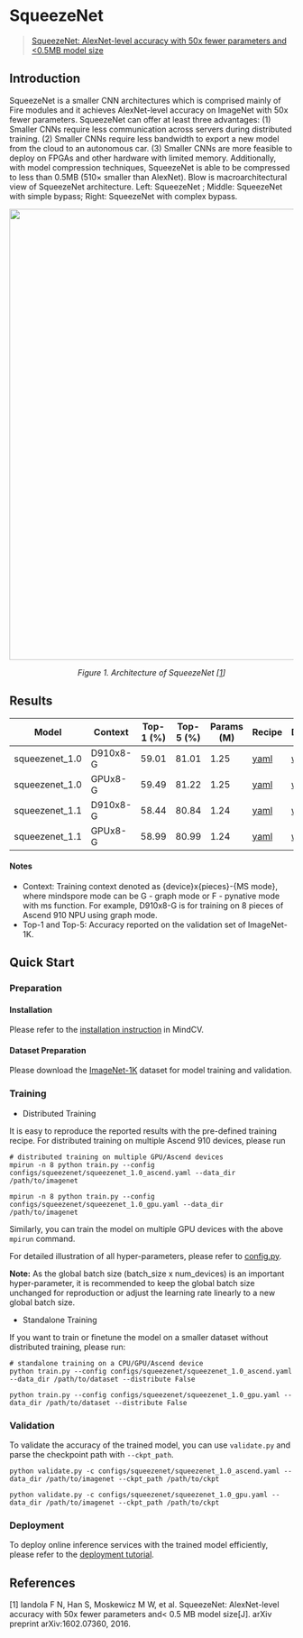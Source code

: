 # SqueezeNet

> [SqueezeNet: AlexNet-level accuracy with 50x fewer parameters and <0.5MB model size](https://arxiv.org/abs/1602.07360)

## Introduction

SqueezeNet is a smaller CNN architectures which is comprised mainly of Fire modules and it achieves AlexNet-level
accuracy on ImageNet with 50x fewer parameters. SqueezeNet can offer at least three advantages: (1) Smaller CNNs require
less communication across servers during distributed training. (2) Smaller CNNs require less bandwidth to export a new
model from the cloud to an autonomous car. (3) Smaller CNNs are more feasible to deploy on FPGAs and other hardware with
limited memory. Additionally, with model compression techniques, SqueezeNet is able to be compressed to less than
0.5MB (510× smaller than AlexNet). Blow is macroarchitectural view of SqueezeNet architecture. Left: SqueezeNet ;
Middle: SqueezeNet with simple bypass; Right: SqueezeNet with complex bypass.

<p align="center">
  <img src="https://user-images.githubusercontent.com/8156835/210043440-5218ae6d-54ed-4d1e-a4ff-335d4a2baaa5.png" width=800 />
</p>
<p align="center">
  <em>Figure 1. Architecture of SqueezeNet [<a href="#references">1</a>] </em>
</p>

## Results

<div align="center">

| Model          | Context | Top-1 (%) | Top-5 (%) | Params (M) | Recipe                                                                                               | Download                                                                                    |
|----------------|---------|-----------|-----------|------------|------------------------------------------------------------------------------------------------------|---------------------------------------------------------------------------------------------|
| squeezenet_1.0 | D910x8-G | 59.01 | 81.01| 1.25 | [yaml](https://github.com/mindspore-lab/mindcv/blob/main/configs/squeezenet/squeezenet_1.0_ascend.yaml) | [weights](https://download.mindspore.cn/toolkits/mindcv/squeezenet/squeezenet1_0-e2d78c4a.ckpt) |
| squeezenet_1.0 | GPUx8-G | 59.49 | 81.22 | 1.25 | [yaml](https://github.com/mindspore-lab/mindcv/blob/main/configs/squeezenet/squeezenet_1.0_gpu.yaml) | [weights](https://download.mindspore.cn/toolkits/mindcv/squeezenet/squeezenet_1.0_224.ckpt) |
| squeezenet_1.1 | D910x8-G | 58.44 | 80.84 | 1.24 | [yaml](https://github.com/mindspore-lab/mindcv/blob/main/configs/squeezenet/squeezenet_1.1_ascend.yaml) | [weights](https://download.mindspore.cn/toolkits/mindcv/squeezenet/squeezenet1_1-da256d3a.ckpt) |
| squeezenet_1.1 | GPUx8-G | 58.99 | 80.99 | 1.24 | [yaml](https://github.com/mindspore-lab/mindcv/blob/main/configs/squeezenet/squeezenet_1.1_gpu.yaml) | [weights](https://download.mindspore.cn/toolkits/mindcv/squeezenet/squeezenet_1.1_224.ckpt) |

</div>

#### Notes
- Context: Training context denoted as {device}x{pieces}-{MS mode}, where mindspore mode can be G - graph mode or F - pynative mode with ms function. For example, D910x8-G is for training on 8 pieces of Ascend 910 NPU using graph mode.
- Top-1 and Top-5: Accuracy reported on the validation set of ImageNet-1K.


## Quick Start
### Preparation

#### Installation
Please refer to the [installation instruction](https://github.com/mindspore-lab/mindcv#installation) in MindCV.

#### Dataset Preparation
Please download the [ImageNet-1K](https://www.image-net.org/challenges/LSVRC/2012/index.php) dataset for model training and validation.

### Training
<!--- Guideline: Avoid using shell script in the command line. Python script preferred. -->

* Distributed Training

It is easy to reproduce the reported results with the pre-defined training recipe. For distributed training on multiple Ascend 910 devices, please run

```shell
# distributed training on multiple GPU/Ascend devices
mpirun -n 8 python train.py --config configs/squeezenet/squeezenet_1.0_ascend.yaml --data_dir /path/to/imagenet

mpirun -n 8 python train.py --config configs/squeezenet/squeezenet_1.0_gpu.yaml --data_dir /path/to/imagenet
```

Similarly, you can train the model on multiple GPU devices with the above `mpirun` command.

For detailed illustration of all hyper-parameters, please refer to [config.py](https://github.com/mindspore-lab/mindcv/blob/main/config.py).

**Note:**  As the global batch size  (batch_size x num_devices) is an important hyper-parameter, it is recommended to keep the global batch size unchanged for reproduction or adjust the learning rate linearly to a new global batch size.

* Standalone Training

If you want to train or finetune the model on a smaller dataset without distributed training, please run:

```shell
# standalone training on a CPU/GPU/Ascend device
python train.py --config configs/squeezenet/squeezenet_1.0_ascend.yaml --data_dir /path/to/dataset --distribute False

python train.py --config configs/squeezenet/squeezenet_1.0_gpu.yaml --data_dir /path/to/dataset --distribute False
```

### Validation

To validate the accuracy of the trained model, you can use `validate.py` and parse the checkpoint path with `--ckpt_path`.

```
python validate.py -c configs/squeezenet/squeezenet_1.0_ascend.yaml --data_dir /path/to/imagenet --ckpt_path /path/to/ckpt

python validate.py -c configs/squeezenet/squeezenet_1.0_gpu.yaml --data_dir /path/to/imagenet --ckpt_path /path/to/ckpt
```

### Deployment

To deploy online inference services with the trained model efficiently, please refer to the [deployment tutorial](https://github.com/mindspore-lab/mindcv/blob/main/tutorials/deployment.md).


## References
<!--- Guideline: Citation format GB/T 7714 is suggested. -->
[1] Iandola F N, Han S, Moskewicz M W, et al. SqueezeNet: AlexNet-level accuracy with 50x fewer parameters and< 0.5 MB model size[J]. arXiv preprint arXiv:1602.07360, 2016.
